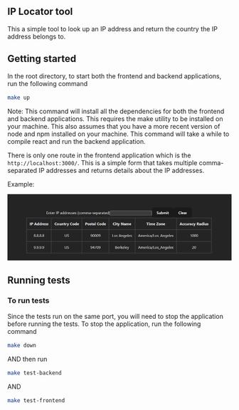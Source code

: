 
## IP Locator tool

This a simple tool to look up an IP address and return the country the IP address belongs to.

## Getting started

In the root directory, to start both the frontend and backend applications, run the following command

```sh
make up
```

Note: This command will install all the dependencies for both the frontend and backend applications. This requires the make utility to be installed on your machine. This also assumes that you have a more recent version of node and npm installed on your machine. This command will take a while to compile react and run the backend application.

There is only one route in the frontend application which is the `http://localhost:3000/`. This is a simple form that takes multiple comma-separated IP addresses and returns details about the IP addresses.


Example: 

![example image](./images/example.png)

## Running tests

### To run tests
Since the tests run on the same port, you will need to stop the application before running the tests. To stop the application, run the following command

```sh
make down
```
AND then run

```sh
make test-backend
```
AND
```sh
make test-frontend
```